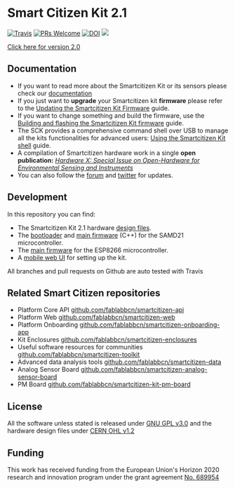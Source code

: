 # Smart Citizen Kit 2.1
[![Travis](https://travis-ci.org/fablabbcn/smartcitizen-kit-21.svg?branch=master)](https://travis-ci.org/fablabbcn/smartcitizen-kit-21)
[![PRs Welcome](https://img.shields.io/badge/PRs-welcome-brightgreen.svg)]()
[![DOI](https://zenodo.org/badge/109865611.svg)](https://zenodo.org/badge/latestdoi/109865611)
![](https://live.staticflickr.com/65535/47950912168_fcf8fa398c_h.jpg)

[Click here for version 2.0](https://github.com/fablabbcn/smartcitizen-kit-20)

## Documentation

* If you want to read more about the Smartcitizen Kit or its sensors please check our [documentation](http://docs.smartcitizen.me/)
* If you just want to **upgrade** your Smartcitizen kit **firmware** please refer to the [Updating the Smartcitizen Kit Firmware](http://docs.smartcitizen.me/Guides/firmware/Update%20the%20firmware/) guide.
* If you want to change something and build the firmware, use the [Building and flashing the Smartcitizen Kit firmware](http://docs.smartcitizen.me/Guides/firmware/Edit%20the%20Firmware/) guide.
* The SCK provides a comprehensive command shell over USB to manage all the kits functionalities for advanced users: [Using the Smartcitizen Kit shell](http://docs.smartcitizen.me/Guides/getting%20started/Using%20the%20Shell/) guide.
* A compilation of Smartcitizen hardware work in a single **open publication:** [_Hardware X: Special Issue on Open-Hardware for Environmental Sensing and Instruments_](https://doi.org/10.1016/j.ohx.2019.e00070)
* You can also follow the [forum](https://forum.smartcitizen.me/) and [twitter](https://twitter.com/SmartCitizenKit) for updates.

## Development

In this repository you can find:

* The Smartcitizen Kit 2.1 hardware [design files](./hardware).
* The [bootloader](bootloader) and [main firmware](./sam) (C++) for the SAMD21 microcontroller.
* The [main firmware](./esp) for the ESP8266 microcontroller.
* A [mobile web UI](./mock-api) for setting up the kit.

All branches and pull requests on Github are auto tested with Travis

## Related Smart Citizen repositories

* Platform Core API [github.com/fablabbcn/smartcitizen-api](https://github.com/fablabbcn/smartcitizen-api)
* Platform Web [github.com/fablabbcn/smartcitizen-web](https://github.com/fablabbcn/smartcitizen-web)
* Platform Onboarding [github.com/fablabbcn/smartcitizen-onboarding-app](https://github.com/fablabbcn/smartcitizen-onboarding-app)
* Kit Enclosures [github.com/fablabbcn/smartcitizen-enclosures](https://github.com/fablabbcn/smartcitizen-enclosures)
* Useful software resources for communities [github.com/fablabbcn/smartcitizen-toolkit](https://github.com/fablabbcn/smartcitizen-toolkit)
* Advanced data analysis tools [github.com/fablabbcn/smartcitizen-data](https://github.com/fablabbcn/smartcitizen-data)
* Analog Sensor Board [github.com/fablabbcn/smartcitizen-analog-sensor-board](https://github.com/fablabbcn/smartcitizen-analog-sensor-board)
* PM Board [github.com/fablabbcn/smartcitizen-kit-pm-board](https://github.com/fablabbcn/smartcitizen-kit-pm-board)

## License

All the software unless stated is released under [GNU GPL v3.0](https://github.com/fablabbcn/smartcitizen-kit-20/blob/master/LICENSE) and the hardware design files under [CERN OHL v1.2](https://github.com/fablabbcn/smartcitizen-kit-20/blob/master/hardware/LICENSE)

## Funding

This work has received funding from the European Union's Horizon 2020 research and innovation program under the grant agreement [No. 689954](https://cordis.europa.eu/project/rcn/202639_en.html)
